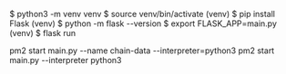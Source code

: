 $ python3 -m venv venv
$ source venv/bin/activate
(venv) $ pip install Flask
(venv) $ python -m flask --version
$ export FLASK_APP=main.py
(venv) $ flask run

pm2 start main.py --name chain-data --interpreter=python3
pm2 start main.py --interpreter python3
